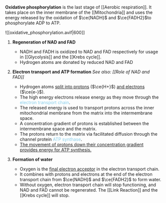 **Oxidative phosphorylation** is the last stage of [[Aerobic respiration]]. It takes place on the inner membrane of the [[Mitochondria]] and uses the energy released by the oxidation of $\ce{NADH}$ and $\ce{FADH2}$to phosphorylate ADP to ATP.

![[oxidative_phosphorylation.avif|600]]

1. **Regeneration of NAD and FAD**
	- NADH and FADH is oxidized to NAD and FAD respectively for usage in [[Glycolysis]] and the [[Krebs cycle]].
	- Hydrogen atoms are donated by reduced NAD and FAD

2. **Electron transport and ATP formation**
   *See also: [[Role of NAD and FAD]]*
	- Hydrogen atoms <u>split into protons</u> ($\ce{H+}$) <u>and electrons</u> ($\ce{e-}$).
	- The high energy electrons release energy as they move through the <span style="color: skyblue">electron transport chain</span>.
	- The released energy is used to transport protons across the inner mitochondrial membrane from the matrix into the intermembrane space.
	- A concentration gradient of protons is established between the intermembrane space and the matrix.
	- The protons return to the matrix via facilitated diffusion through the channel protein <span style="color: skyblue">ATP synthase</span>.
	- <u>The movement of protons down their concentration gradient provides energy for ATP synthesis.</u>

4. **Formation of water**
	- Oxygen is the <u>final electron acceptor</u> in the electron transport chain.
	- It combines with protons and electrons at the end of the electron transport chain from $\ce{NADH}$ and $\ce{FADH2}$ to form water.
	- Without oxygen, electron transport chain will stop functioning, and NAD and FAD cannot be regenerated. The [[Link Reaction]] and the [[Krebs cycle]] will stop.

